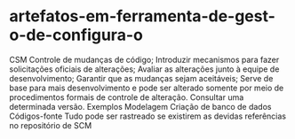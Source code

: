 # artefatos-em-ferramenta-de-gest-o-de-configura-o
CSM
Controle de mudanças de código;
Introduzir mecanismos para fazer solicitações oficiais de alterações;
Avaliar as alterações junto à equipe de desenvolvimento;
Garantir que as mudanças sejam aceitáveis;
Serve de base para mais desenvolvimento e pode ser alterado somente por meio de procedimentos formais de controle de alteração.
Consultar uma determinada versão.
Exemplos
Modelagem
Criação de banco de dados
Códigos-fonte
Tudo pode ser rastreado se existirem as devidas referências no repositório de SCM

